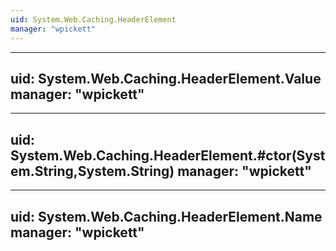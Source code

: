 ```yaml
---
uid: System.Web.Caching.HeaderElement
manager: "wpickett"
---
```


---
uid: System.Web.Caching.HeaderElement.Value
manager: "wpickett"
---

---
uid: System.Web.Caching.HeaderElement.#ctor(System.String,System.String)
manager: "wpickett"
---

---
uid: System.Web.Caching.HeaderElement.Name
manager: "wpickett"
---
